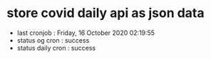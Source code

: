 # store covid daily api as json data

- last cronjob : Friday, 16 October 2020 02:19:55
- status og cron : success
- status daily cron : success
      
      